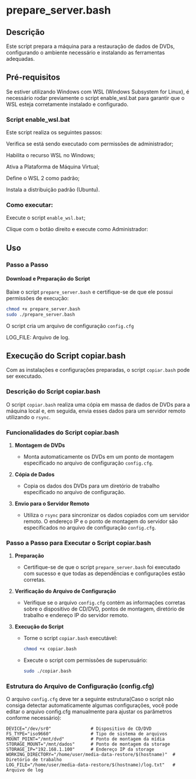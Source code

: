 # prepare_server.bash

## Descrição

Este script prepara a máquina para a restauração de dados de DVDs, configurando o ambiente necessário e instalando as ferramentas adequadas.

## Pré-requisitos

Se estiver utilizando Windows com WSL (Windows Subsystem for Linux), é necessário rodar previamente o script enable_wsl.bat para garantir que o WSL esteja corretamente instalado e configurado.

### Script enable_wsl.bat
Este script realiza os seguintes passos:

Verifica se está sendo executado com permissões de administrador;

Habilita o recurso WSL no Windows;

Ativa a Plataforma de Máquina Virtual;

Define o WSL 2 como padrão;

Instala a distribuição padrão (Ubuntu).

### Como executar:

Execute o script `enable_wsl.bat`;

Clique com o botão direito e execute como Administrador:

## Uso

### Passo a Passo

#### Download e Preparação do Script

Baixe o script `prepare_server.bash` e certifique-se de que ele possui permissões de execução:

```bash
chmod +x prepare_server.bash
sudo ./prepare_server.bash
```
O script cria um arquivo de configuração `config.cfg`

LOG_FILE: Arquivo de log.

## Execução do Script copiar.bash

Com as instalações e configurações preparadas, o script `copiar.bash` pode ser executado.

### Descrição do Script copiar.bash

O script `copiar.bash` realiza uma cópia em massa de dados de DVDs para a máquina local e, em seguida, envia esses dados para um servidor remoto utilizando o `rsync`.

### Funcionalidades do Script copiar.bash

1. **Montagem de DVDs**
   - Monta automaticamente os DVDs em um ponto de montagem especificado no arquivo de configuração `config.cfg`.

2. **Cópia de Dados**
   - Copia os dados dos DVDs para um diretório de trabalho especificado no arquivo de configuração.

3. **Envio para o Servidor Remoto**
   - Utiliza o `rsync` para sincronizar os dados copiados com um servidor remoto. O endereço IP e o ponto de montagem do servidor são especificados no arquivo de configuração `config.cfg`.

### Passo a Passo para Executar o Script copiar.bash

1. **Preparação**
   - Certifique-se de que o script `prepare_server.bash` foi executado com sucesso e que todas as dependências e configurações estão corretas.

2. **Verificação do Arquivo de Configuração**
   - Verifique se o arquivo `config.cfg` contém as informações corretas sobre o dispositivo de CD/DVD, pontos de montagem, diretório de trabalho e endereço IP do servidor remoto.

3. **Execução do Script**

   - Torne o script `copiar.bash` executável:

     ```bash
     chmod +x copiar.bash
     ```

   - Execute o script com permissões de superusuário:

     ```bash
     sudo ./copiar.bash
     ```

### Estrutura do Arquivo de Configuração (config.cfg)

O arquivo `config.cfg` deve ter a seguinte estrutura(Caso o script não consiga detectar automaticamente algumas configurações, você pode editar o arquivo config.cfg manualmente para ajustar os parâmetros conforme necessário):

```plaintext
DEVICE="/dev/sr0"               # Dispositivo de CD/DVD
FS_TYPE="iso9660"               # Tipo de sistema de arquivos
MOUNT_POINT="/mnt/dvd"          # Ponto de montagem da mídia
STORAGE_MOUNT="/mnt/dados"      # Ponto de montagem da storage
STORAGE_IP="192.168.1.100"      # Endereço IP da storage
WORKING_DIRECTORY="/home/user/media-data-restore/$(hostname)"  # Diretório de trabalho
LOG_FILE="/home/user/media-data-restore/$(hostname)/log.txt"   # Arquivo de log
